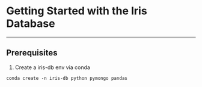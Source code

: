 # Getting Started with the Iris Database
---

## Prerequisites

1. Create a iris-db env via conda
```
conda create -n iris-db python pymongo pandas